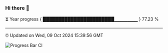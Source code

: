 ### Hi there 👋

⏳ Year progress { ███████████████████████▁▁▁▁▁▁▁ } 77.23 %

---

⏰ Updated on Wed, 09 Oct 2024 15:39:56 GMT

![Progress Bar CI](https://github.com/IshwaranRudhara/GIT-ACTION/workflows/Progress%20Bar%20CI/badge.svg)
